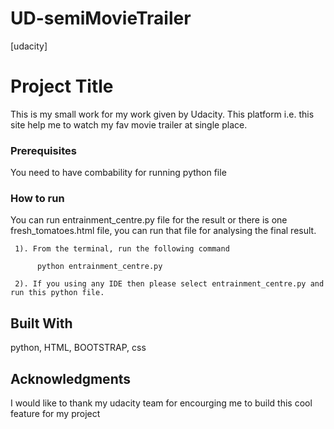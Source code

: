 # UD-semiMovieTrailer
[udacity]

# Project Title

This is my small work for my work given by Udacity. This platform i.e. this site help me to watch my fav movie trailer at single 
place.

### Prerequisites

You need to have combability for running python file

### How to run

You can run entrainment_centre.py file for the result or there is one fresh_tomatoes.html file,
you can run that file for analysing the final result.

     1). From the terminal, run the following command
        
          python entrainment_centre.py
     
     2). If you using any IDE then please select entrainment_centre.py and run this python file.
     

## Built With
python, 
HTML, 
BOOTSTRAP, 
css

## Acknowledgments
I would like to thank my udacity team for encourging me to build this cool feature for my project

